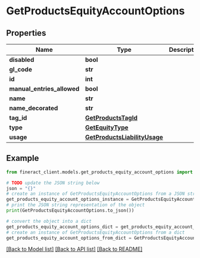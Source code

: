 # GetProductsEquityAccountOptions


## Properties

Name | Type | Description | Notes
------------ | ------------- | ------------- | -------------
**disabled** | **bool** |  | [optional] 
**gl_code** | **str** |  | [optional] 
**id** | **int** |  | [optional] 
**manual_entries_allowed** | **bool** |  | [optional] 
**name** | **str** |  | [optional] 
**name_decorated** | **str** |  | [optional] 
**tag_id** | [**GetProductsTagId**](GetProductsTagId.md) |  | [optional] 
**type** | [**GetEquityType**](GetEquityType.md) |  | [optional] 
**usage** | [**GetProductsLiabilityUsage**](GetProductsLiabilityUsage.md) |  | [optional] 

## Example

```python
from fineract_client.models.get_products_equity_account_options import GetProductsEquityAccountOptions

# TODO update the JSON string below
json = "{}"
# create an instance of GetProductsEquityAccountOptions from a JSON string
get_products_equity_account_options_instance = GetProductsEquityAccountOptions.from_json(json)
# print the JSON string representation of the object
print(GetProductsEquityAccountOptions.to_json())

# convert the object into a dict
get_products_equity_account_options_dict = get_products_equity_account_options_instance.to_dict()
# create an instance of GetProductsEquityAccountOptions from a dict
get_products_equity_account_options_from_dict = GetProductsEquityAccountOptions.from_dict(get_products_equity_account_options_dict)
```
[[Back to Model list]](../README.md#documentation-for-models) [[Back to API list]](../README.md#documentation-for-api-endpoints) [[Back to README]](../README.md)


